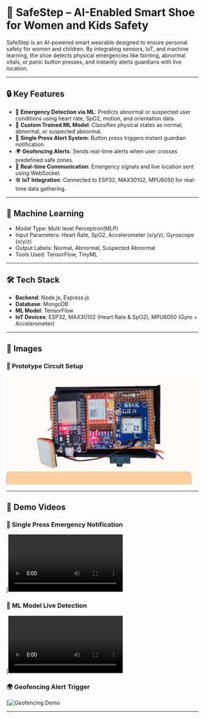 # 👟 SafeStep – AI-Enabled Smart Shoe for Women and Kids Safety

SafeStep is an AI-powered smart wearable designed to ensure personal safety for women and children. By integrating sensors, IoT, and machine learning, the shoe detects physical emergencies like fainting, abnormal vitals, or panic button presses, and instantly alerts guardians with live location.

---

## 🔒 Key Features

- 📡 **Emergency Detection via ML**: Predicts abnormal or suspected user conditions using heart rate, SpO2, motion, and orientation data.
- 🧠 **Custom Trained ML Model**: Classifies physical states as normal, abnormal, or suspected abnormal.
- 🔘 **Single Press Alert System**: Button press triggers instant guardian notification.
- 🌍 **Geofencing Alerts**: Sends real-time alerts when user crosses predefined safe zones.
- 🔄 **Real-time Communication**: Emergency signals and live location sent using WebSocket.
- 🛠️ **IoT Integration**: Connected to ESP32, MAX30102, MPU6050 for real-time data gathering.

---

## 🧠 Machine Learning

- Model Type: Multi level Perceptron(MLP)
- Input Parameters: Heart Rate, SpO2, Accelerometer (x/y/z), Gyroscope (x/y/z)
- Output Labels: Normal, Abnormal, Suspected Abnormal
- Tools Used: TensorFlow, TinyML

---

## 🛠️ Tech Stack

- **Backend**: Node.js, Express.js
- **Database**: MongoDB
- **ML Model**: TensorFlow
- **IoT Devices**: ESP32, MAX30102 (Heart Rate & SpO2), MPU6050 (Gyro + Accelerometer)

---

## 📸 Images

### 🧩 Prototype Circuit Setup
![Prototype Circuit](imgs/1.jpg)

---

## 🎥 Demo Videos

### 🔘 Single Press Emergency Notification
[![Single Press Demo](imgs/2.mp4)

### 🧠 ML Model Live Detection
[![ML Model Detection](imgs/3.mp4)

### 🌍 Geofencing Alert Trigger
[![Geofencing Demo](https://drive.google.com/file/d/1msbquhOyscf1sv3simR-SNilmphple_l/view?usp=sharing)


---


